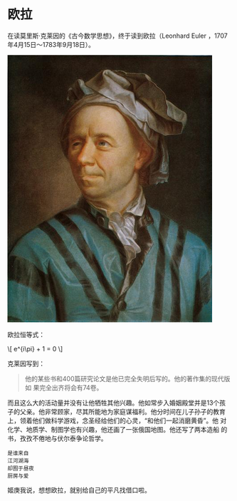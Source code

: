 # 欧拉

在读莫里斯·克莱因的《古今数学思想》，终于读到欧拉（Leonhard Euler ，1707年4月15日～1783年9月18日）。

![Euler](euler.jpg)

欧拉恒等式：

\\[
e^{i\pi} + 1 = 0
\\]

克莱因写到：

> 他的某些书和400篇研究论文是他已完全失明后写的。他的著作集的现代版如
> 果完全出齐将会有74卷。

而且这么大的活动量并没有让他牺牲其他兴趣。他如常步入婚姻殿堂并是13个孩
子的父亲。他非常顾家，尽其所能地为家庭谋福利。他分时间在儿子孙子的教育
上，领着他们做科学游戏，念圣经给他们的心灵，“和他们一起消磨黄昏”。他
对化学、地质学、制图学也有兴趣，他还画了一张俄国地图。他还写了两本造船
的书，孜孜不倦地与伏尔泰争论哲学。

```
是谁来自
江河湖海
却囿于昼夜
厨房与爱
```

姬庚我说，想想欧拉，就别给自己的平凡找借口啦。

